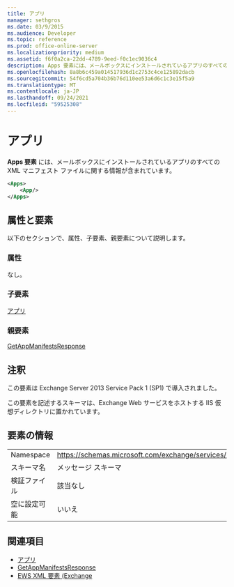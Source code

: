 ```yaml
---
title: アプリ
manager: sethgros
ms.date: 03/9/2015
ms.audience: Developer
ms.topic: reference
ms.prod: office-online-server
ms.localizationpriority: medium
ms.assetid: f6f0a2ca-22dd-4789-9eed-f0c1ec9036c4
description: Apps 要素には、メールボックスにインストールされているアプリのすべての XML マニフェスト ファイルに関する情報が含まれています。
ms.openlocfilehash: 8a8b6c459a014517936d1c2753c4ce125892dacb
ms.sourcegitcommit: 54f6cd5a704b36b76d110ee53a6d6c1c3e15f5a9
ms.translationtype: MT
ms.contentlocale: ja-JP
ms.lasthandoff: 09/24/2021
ms.locfileid: "59525308"
---
```

# <a name="apps"></a>アプリ

**Apps 要素** には、メールボックスにインストールされているアプリのすべての XML マニフェスト ファイルに関する情報が含まれています。 
  
```XML
<Apps>
    <App/>
</Apps>
```

## <a name="attributes-and-elements"></a>属性と要素

以下のセクションで、属性、子要素、親要素について説明します。
  
### <a name="attributes"></a>属性

なし。
  
### <a name="child-elements"></a>子要素

[アプリ](app.md)
  
### <a name="parent-elements"></a>親要素

[GetAppManifestsResponse](getappmanifestsresponse.md)
  
## <a name="remarks"></a>注釈

この要素は Exchange Server 2013 Service Pack 1 (SP1) で導入されました。
  
この要素を記述するスキーマは、Exchange Web サービスをホストする IIS 仮想ディレクトリに置かれています。
  
## <a name="element-information"></a>要素の情報

|||
|:-----|:-----|
|Namespace  <br/> |https://schemas.microsoft.com/exchange/services/2006/messages  <br/> |
|スキーマ名  <br/> |メッセージ スキーマ  <br/> |
|検証ファイル  <br/> |該当なし  <br/> |
|空に設定可能  <br/> |いいえ  <br/> |
   
## <a name="see-also"></a>関連項目

- [アプリ](app.md)
- [GetAppManifestsResponse](getappmanifestsresponse.md)
- [EWS XML 要素 (Exchange](ews-xml-elements-in-exchange.md)

